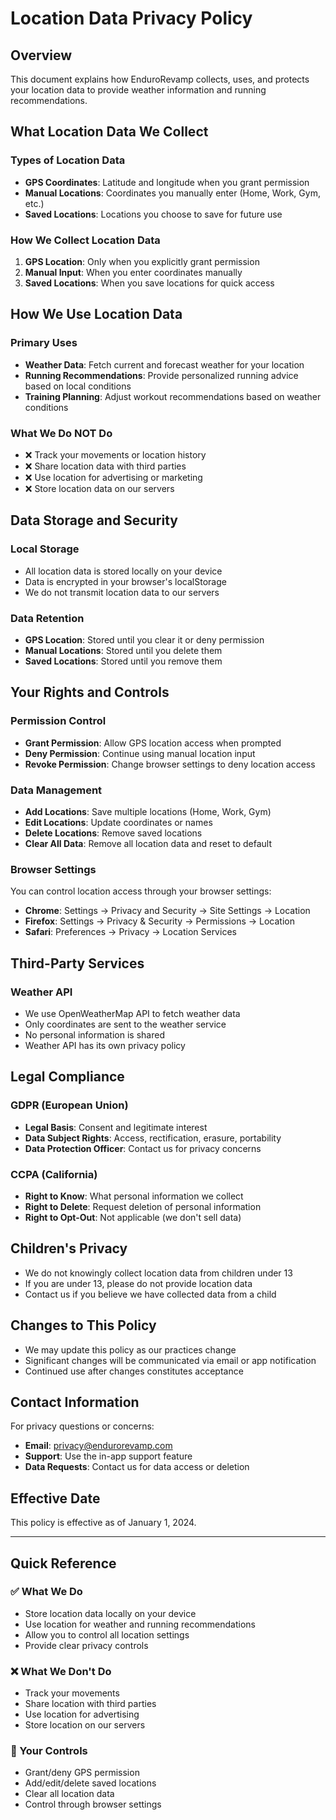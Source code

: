 # Location Data Privacy Policy

## Overview

This document explains how EnduroRevamp collects, uses, and protects your location data to provide weather information and running recommendations.

## What Location Data We Collect

### Types of Location Data

- **GPS Coordinates**: Latitude and longitude when you grant permission
- **Manual Locations**: Coordinates you manually enter (Home, Work, Gym, etc.)
- **Saved Locations**: Locations you choose to save for future use

### How We Collect Location Data

1. **GPS Location**: Only when you explicitly grant permission
2. **Manual Input**: When you enter coordinates manually
3. **Saved Locations**: When you save locations for quick access

## How We Use Location Data

### Primary Uses

- **Weather Data**: Fetch current and forecast weather for your location
- **Running Recommendations**: Provide personalized running advice based on local conditions
- **Training Planning**: Adjust workout recommendations based on weather conditions

### What We Do NOT Do

- ❌ Track your movements or location history
- ❌ Share location data with third parties
- ❌ Use location for advertising or marketing
- ❌ Store location data on our servers

## Data Storage and Security

### Local Storage

- All location data is stored locally on your device
- Data is encrypted in your browser's localStorage
- We do not transmit location data to our servers

### Data Retention

- **GPS Location**: Stored until you clear it or deny permission
- **Manual Locations**: Stored until you delete them
- **Saved Locations**: Stored until you remove them

## Your Rights and Controls

### Permission Control

- **Grant Permission**: Allow GPS location access when prompted
- **Deny Permission**: Continue using manual location input
- **Revoke Permission**: Change browser settings to deny location access

### Data Management

- **Add Locations**: Save multiple locations (Home, Work, Gym)
- **Edit Locations**: Update coordinates or names
- **Delete Locations**: Remove saved locations
- **Clear All Data**: Remove all location data and reset to default

### Browser Settings

You can control location access through your browser settings:

- **Chrome**: Settings → Privacy and Security → Site Settings → Location
- **Firefox**: Settings → Privacy & Security → Permissions → Location
- **Safari**: Preferences → Privacy → Location Services

## Third-Party Services

### Weather API

- We use OpenWeatherMap API to fetch weather data
- Only coordinates are sent to the weather service
- No personal information is shared
- Weather API has its own privacy policy

## Legal Compliance

### GDPR (European Union)

- **Legal Basis**: Consent and legitimate interest
- **Data Subject Rights**: Access, rectification, erasure, portability
- **Data Protection Officer**: Contact us for privacy concerns

### CCPA (California)

- **Right to Know**: What personal information we collect
- **Right to Delete**: Request deletion of personal information
- **Right to Opt-Out**: Not applicable (we don't sell data)

## Children's Privacy

- We do not knowingly collect location data from children under 13
- If you are under 13, please do not provide location data
- Contact us if you believe we have collected data from a child

## Changes to This Policy

- We may update this policy as our practices change
- Significant changes will be communicated via email or app notification
- Continued use after changes constitutes acceptance

## Contact Information

For privacy questions or concerns:

- **Email**: privacy@endurorevamp.com
- **Support**: Use the in-app support feature
- **Data Requests**: Contact us for data access or deletion

## Effective Date

This policy is effective as of January 1, 2024.

---

## Quick Reference

### ✅ What We Do

- Store location data locally on your device
- Use location for weather and running recommendations
- Allow you to control all location settings
- Provide clear privacy controls

### ❌ What We Don't Do

- Track your movements
- Share location with third parties
- Use location for advertising
- Store location on our servers

### 🔧 Your Controls

- Grant/deny GPS permission
- Add/edit/delete saved locations
- Clear all location data
- Control through browser settings
